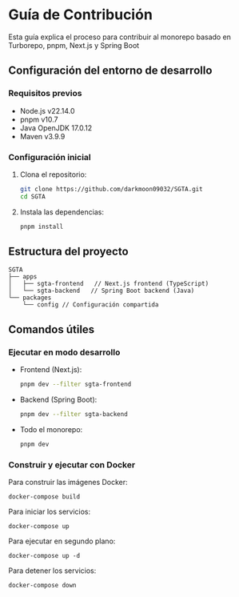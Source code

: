# Guía de Contribución

Esta guía explica el proceso para contribuir al monorepo basado en Turborepo, pnpm, Next.js y Spring Boot

## Configuración del entorno de desarrollo

### Requisitos previos

- Node.js v22.14.0
- pnpm v10.7
- Java OpenJDK 17.0.12
- Maven v3.9.9

### Configuración inicial

1. Clona el repositorio:
   ```bash
   git clone https://github.com/darkmoon09032/SGTA.git
   cd SGTA
   ```

2. Instala las dependencias:
   ```bash
   pnpm install
   ```

## Estructura del proyecto

```
SGTA
├── apps
│   ├── sgta-frontend   // Next.js frontend (TypeScript)
│   └── sgta-backend   // Spring Boot backend (Java)
└── packages
    └── config // Configuración compartida
```

## Comandos útiles

### Ejecutar en modo desarrollo

- Frontend (Next.js):
  ```bash
  pnpm dev --filter sgta-frontend
  ```

- Backend (Spring Boot):
  ```bash
  pnpm dev --filter sgta-backend
  ```

- Todo el monorepo:
  ```bash
  pnpm dev
  ```

### Construir y ejecutar con Docker

Para construir las imágenes Docker:

```
docker-compose build
```

Para iniciar los servicios:

```
docker-compose up
```

Para ejecutar en segundo plano:

```
docker-compose up -d
```

Para detener los servicios:

```
docker-compose down
```


